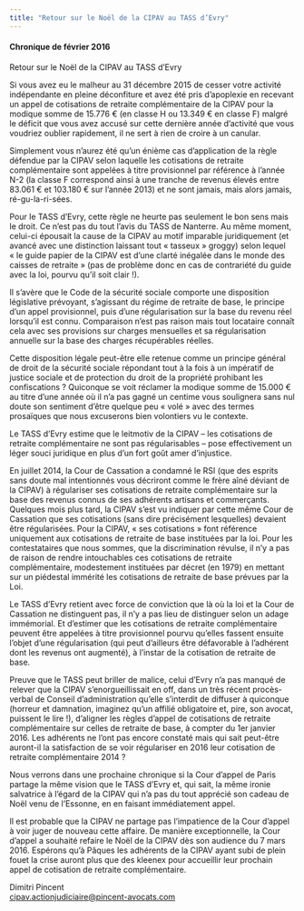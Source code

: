 ```yaml
---
title: "Retour sur le Noël de la CIPAV au TASS d’Evry"
---
```


<article class="card card-block" id="Chronique-de-février-2016">
  <h4 class="text-xs-center">Chronique de février 2016</h4>

  <p class="text-muted text-xs-center">Retour sur le Noël de la CIPAV au TASS d’Evry

  <p>Si vous avez eu le malheur au 31 décembre 2015 de cesser votre activité indépendante en pleine déconfiture et avez été pris d’apoplexie en recevant un appel de cotisations de retraite complémentaire de la CIPAV pour la modique somme de 15.776 € (en classe H ou 13.349 € en classe F) malgré le déficit que vous avez accusé sur cette dernière année d’activité que vous voudriez oublier rapidement, il ne sert à rien de croire à un canular.

  <p>Simplement vous n’aurez été qu’un énième cas d’application de la règle défendue par la CIPAV selon laquelle les cotisations de retraite complémentaire sont appelées à titre provisionnel par référence à l’année N-2 (la classe F correspond ainsi à une tranche de revenus élevés entre 83.061 € et 103.180 € sur l’année 2013) et ne sont jamais, mais alors jamais, ré-gu-la-ri-sées.

  <p>Pour le TASS d’Evry, cette règle ne heurte pas seulement le bon sens mais le droit. Ce n’est pas du tout l’avis du TASS de Nanterre. Au même moment, celui-ci épousait la cause de la CIPAV au motif imparable juridiquement (et avancé avec une distinction laissant tout « tasseux » groggy) selon lequel « le guide papier de la CIPAV est d’une clarté inégalée dans le monde des caisses de retraite » (pas de problème donc en cas de contrariété du guide avec la loi, pourvu qu’il soit clair !).

  <p>Il s’avère que le Code de la sécurité sociale comporte une disposition législative prévoyant, s’agissant du régime de retraite de base, le principe d’un appel provisionnel, puis d’une régularisation sur la base du revenu réel lorsqu’il est connu. Comparaison n’est pas raison mais tout locataire connaît cela avec ses provisions sur charges mensuelles et sa régularisation annuelle sur la base des charges récupérables réelles.

  <p>Cette disposition légale peut-être elle retenue comme un principe général de droit de la sécurité sociale répondant tout à la fois à un impératif de justice sociale et de protection du droit de la propriété prohibant les confiscations ? Quiconque se voit réclamer la modique somme de 15.000 € au titre d’une année où il n’a pas gagné un centime vous soulignera sans nul doute son sentiment d’être quelque peu « volé » avec des termes prosaïques que nous excuserons bien volontiers vu le contexte.

  <p>Le TASS d’Evry estime que le leitmotiv de la CIPAV – les cotisations de retraite complémentaire ne sont pas régularisables – pose effectivement un léger souci juridique en plus d’un fort goût amer d’injustice.

  <p>En juillet 2014, la Cour de Cassation a condamné le RSI (que des esprits sans doute mal intentionnés vous décriront comme le frère aîné déviant de la CIPAV) à régulariser ses cotisations de retraite complémentaire sur la base des revenus connus de ses adhérents artisans et commerçants. Quelques mois plus tard, la CIPAV s’est vu indiquer par cette même Cour de Cassation que ses cotisations (sans dire précisément lesquelles) devaient être régularisées. Pour la CIPAV, « ses cotisations » font référence uniquement aux cotisations de retraite de base instituées par la loi. Pour les contestataires que nous sommes, que la discrimination révulse, il n’y a pas de raison de rendre intouchables ces cotisations de retraite complémentaire, modestement instituées par décret (en 1979) en mettant sur un piédestal immérité les cotisations de retraite de base prévues par la Loi.

  <p>Le TASS d’Evry retient avec force de conviction que là où la loi et la Cour de Cassation ne distinguent pas, il n’y a pas lieu de distinguer selon un adage immémorial. Et d’estimer que les cotisations de retraite complémentaire peuvent être appelées à titre provisionnel pourvu qu’elles fassent ensuite l’objet d’une régularisation (qui peut d’ailleurs être défavorable à l’adhérent dont les revenus ont augmenté), à l’instar de la cotisation de retraite de base.

  <p>Preuve que le TASS peut briller de malice, celui d’Evry n’a pas manqué de relever que la CIPAV s’enorgueillissait en off, dans un très récent procès-verbal de Conseil d’administration qu’elle s’interdit de diffuser à quiconque (horreur et damnation, imaginez qu’un affilié obligatoire et, pire, son avocat, puissent le lire !), d’aligner les règles d’appel de cotisations de retraite complémentaire sur celles de retraite de base, à compter du 1er janvier 2016. Les adhérents ne l’ont pas encore constaté mais qui sait peut-être auront-il la satisfaction de se voir régulariser en 2016 leur cotisation de retraite complémentaire 2014 ?

  <p>Nous verrons dans une prochaine chronique si la Cour d’appel de Paris partage la même vision que le TASS d’Evry et, qui sait, la même ironie salvatrice à l’égard de la CIPAV qui n’a pas du tout apprécié son cadeau de Noël venu de l’Essonne, en en faisant immédiatement appel.

  <p>Il est probable que la CIPAV ne partage pas l’impatience de la Cour d’appel à voir juger de nouveau cette affaire. De manière exceptionnelle, la Cour d’appel a souhaité refaire le Noël de la CIPAV dès son audience du 7 mars 2016. Espérons qu’à Pâques les adhérents de la CIPAV ayant subi de plein fouet la crise auront plus que des kleenex pour accueillir leur prochain appel de cotisation de retraite complémentaire.

  <p>Dimitri Pincent
  <br><a href="mail:cipav.actionjudiciaire@pincent-avocats.com">cipav.actionjudiciaire@pincent-avocats.com</a>
</article>

